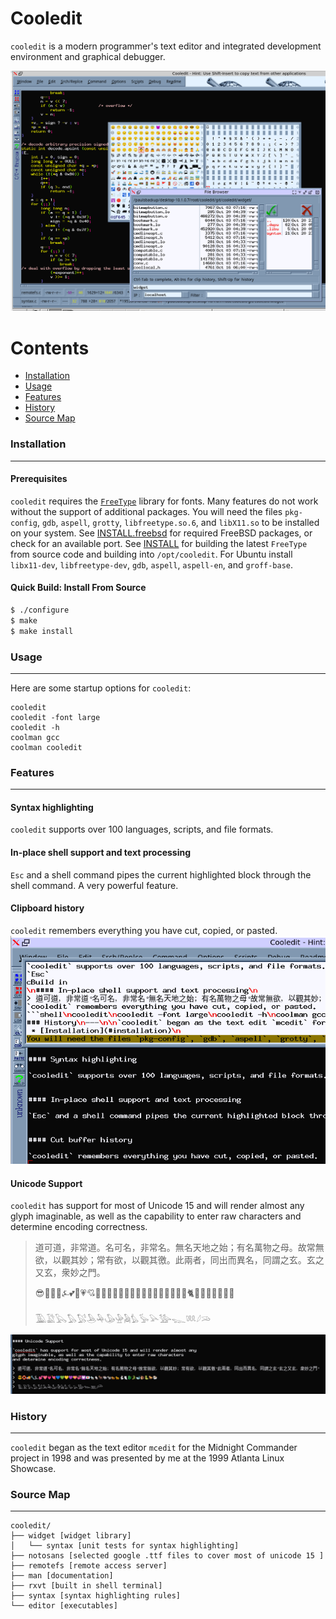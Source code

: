 # Cooledit

`cooledit` is a modern programmer's text editor and integrated development environment and graphical debugger.

![Cooledit Desktop](screenshot.gif)

Contents
========

 * [Installation](#installation)
 * [Usage](#usage)
 * [Features](#features)
 * [History](#history)
 * [Source Map](#source-map)


### Installation
---


#### Prerequisites

`cooledit` requires the [`FreeType`](http://freetype.org/) library for fonts.
Many features do not work without the support of additional packages.
You will need the files `pkg-config`, `gdb`, `aspell`, `grotty`, `libfreetype.so.6`, and `libX11.so` to be installed on your system.
See [INSTALL.freebsd](https://github.com/paulsheer/cooledit/blob/master/INSTALL.freebsd) for required FreeBSD packages, or check for an available port.
See [INSTALL](https://github.com/paulsheer/cooledit/blob/master/INSTALL) for building the latest `FreeType` from source code and building into `/opt/cooledit`.
For Ubuntu install `libx11-dev`, `libfreetype-dev`, `gdb`, `aspell`, `aspell-en`, and `groff-base`.


#### Quick Build: Install From Source

```bash
$ ./configure
$ make
$ make install
```

### Usage
---

Here are some startup options for `cooledit`:


```shell
cooledit
cooledit -font large
cooledit -h
coolman gcc
coolman cooledit
```



### Features
---

#### Syntax highlighting

`cooledit` supports over 100 languages, scripts, and file formats.


#### In-place shell support and text processing

`Esc` and a shell command pipes the current highlighted block through the shell command. A very powerful feature.


#### Clipboard history

`cooledit` remembers everything you have cut, copied, or pasted.
![Clipboard history](screenshot2.gif)


#### Unicode Support

`cooledit` has support for most of Unicode 15 and will render almost any
glyph imaginable, as well as the capability to enter raw characters
and determine encoding correctness.

> 道可道，非常道。名可名，非常名。無名天地之始；有名萬物之母。故常無欲，以觀其妙；常有欲，以觀其徼。此兩者，同出而異名，同謂之玄。玄之又玄，衆妙之門。
> 
> 😎🛟🚚🔧⍼💕💖💗💘💙💚💛💜💝💞💟💌🐀🐁🐂🐃🐄🐅🐆🐇🐈🐉🐊🐋🐌🐍🐎🐏
> 
> 𓅀𓅁𓅂𓅃𓅄𓅅𓅆𓅇𓅈𓅉𓅊𓅚𓅪𓅺𓆊𓆚𓆪𓆺

![Unicode examples](screenshot3.gif)


### History
---

`cooledit` began as the text editor `mcedit` for the Midnight Commander
project in 1998 and was presented by me at the 1999 Atlanta Linux Showcase.


### Source Map
---

```
cooledit/
├── widget [widget library]
│   └── syntax [unit tests for syntax highlighting]
├── notosans [selected google .ttf files to cover most of unicode 15 ]
├── remotefs [remote access server]
├── man [documentation]
├── rxvt [built in shell terminal]
├── syntax [syntax highlighting rules]
└── editor [executables]
```

